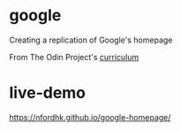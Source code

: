 # google
Creating a replication of Google's homepage

From The Odin Project's [curriculum](http://www.theodinproject.com/courses/web-development-101/lessons/html-css)

# live-demo
 https://nfordhk.github.io/google-homepage/

